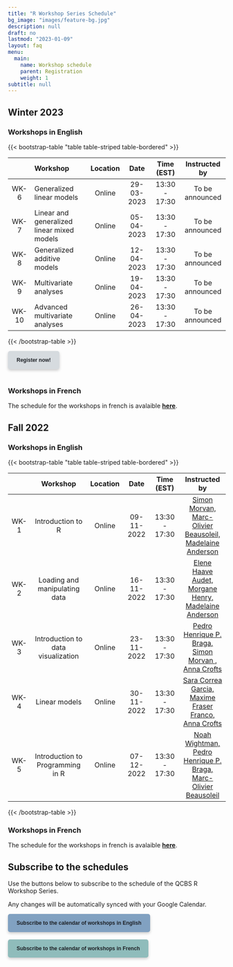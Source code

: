 ```yaml
---
title: "R Workshop Series Schedule"
bg_image: "images/feature-bg.jpg"
description: null
draft: no
lastmod: "2023-01-09"
layout: faq
menu:
  main:
    name: Workshop schedule
    parent: Registration
    weight: 1
subtitle: null
---
```


## Winter 2023

### Workshops in English

{{< bootstrap-table "table table-striped table-bordered" >}}

|       | Workshop                                   | Location |    Date    |  Time (EST)   |   Instructed by |
| :---: | :----------------------------------------- | :------: | :--------: | :-----------: | :------------------------: |
| WK-6  | Generalized linear models                  | Online   | 29-03-2023 | 13:30 - 17:30 | To be announced |
| WK-7  | Linear and generalized linear mixed models | Online   | 05-04-2023 | 13:30 - 17:30 | To be announced |
| WK-8  | Generalized additive models                | Online   | 12-04-2023 | 13:30 - 17:30 | To be announced |
| WK-9  | Multivariate analyses                      | Online   | 19-04-2023 | 13:30 - 17:30 | To be announced |
| WK-10 | Advanced multivariate analyses             | Online   | 26-04-2023 | 13:30 - 17:30 | To be announced |

{{< /bootstrap-table >}}

<div class="default">
     <a href="/registration" class="cta btn-yellow" style="background-color: #D6DBDF; font-size: 12px; font-family: Helvetica, Arial, sans-serif; font-weight:bold; text-decoration: none; padding: 14px 20px; color: #1D2025; border-radius: 5px; display:inline-block; mso-padding-alt:0; box-shadow:0 3px 6px rgba(0,0,0,.2);"><!--[if mso]><i style="letter-spacing: 25px;mso-font-width:-100%;mso-text-raise:30pt"> </i><![endif]--><span style="mso-text-raise:15pt;">Register now!</span><!--[if mso]><i style="letter-spacing: 25px;mso-font-width:-100%"> </i><![endif]--></a>
</div>
<br>

### Workshops in French

The schedule for the workshops in french is avalaible [__here__](/fr/schedule/#hiver-2023).


## Fall 2022

### Workshops in English

{{< bootstrap-table "table table-striped table-bordered" >}}

|      | Workshop                           | Location | Date       | Time (EST)    | Instructed by |
|:---: |:----------------------------------:|:--------:|:----------:|:-------------:|:-------------:|
| WK-1 | Introduction to R                  | Online   | 09-11-2022 | 13:30 - 17:30 | [Simon Morvan, <br> Marc-Olivier Beausoleil, <br> Madelaine Anderson](mailto:simon.morvan@umontreal.ca,marc-olivier.beausoleil@mail.mcgill.ca,madelaine.anderson@usherbrooke.ca) |
| WK-2 | Loading and manipulating data      | Online   | 16-11-2022 | 13:30 - 17:30 | [Elene Haave Audet, <br> Morgane Henry, <br> Madelaine Anderson](mailto:haaveaud@ualberta.ca,morgane.henry2@mail.mcgill.ca,madelaine.anderson@usherbrooke.ca) |
| WK-3 | Introduction to data visualization | Online   | 23-11-2022 | 13:30 - 17:30 | [Pedro Henrique P. Braga, <br> Simon Morvan , <br> Anna Crofts](mailto:ph.pereirabraga@gmail.com,simon.morvan@umontreal.ca,anna.leigh.crofts@usherbrooke.ca) |
| WK-4 | Linear models                      | Online   | 30-11-2022 | 13:30 - 17:30 | [Sara Correa Garcia, <br> Maxime Fraser Franco, <br> Anna Crofts](mailto:sara.garcia@inrs.ca,fraser_franco.maxime@courrier.uqam.ca,anna.leigh.crofts@usherbrooke.ca) |
| WK-5 | Introduction to Programming in R   | Online   | 07-12-2022 | 13:30 - 17:30 | [Noah Wightman, <br> Pedro Henrique P. Braga, <br> Marc-Olivier Beausoleil](mailto:noah.wightman@mail.mcgill.ca,ph.pereirabraga@gmail.com,marc-olivier.beausoleil@mail.mcgill.ca) |

{{< /bootstrap-table >}}

### Workshops in French

The schedule for the workshops in french is avalaible [__here__](/fr/schedule/#automne-2022).


## Subscribe to the schedules

Use the buttons below to subscribe to the schedule of the QCBS R Workshop Series.

Any changes will be automatically synced with your Google Calendar.

<div class="default">
     <a href="https://calendar.google.com/calendar/u/4?cid=NXFkbDJzOHQyamV0MWt0b29oaWkzdHBhdG9AZ3JvdXAuY2FsZW5kYXIuZ29vZ2xlLmNvbQ" class="cta btn-yellow" style="background-color: #81A1C1; font-size: 12px; font-family: Helvetica, Arial, sans-serif; font-weight:bold; text-decoration: none; padding: 14px 20px; color: #1D2025; border-radius: 5px; display:inline-block; mso-padding-alt:0; box-shadow:0 3px 6px rgba(0,0,0,.2);"><!--[if mso]><i style="letter-spacing: 25px;mso-font-width:-100%;mso-text-raise:30pt"> </i><![endif]--><span style="mso-text-raise:15pt;">Subscribe to the calendar of workshops in English</span><!--[if mso]><i style="letter-spacing: 25px;mso-font-width:-100%"> </i><![endif]--></a>
</div>
<br>
<div class="default">
     <a href="https://calendar.google.com/calendar/u/4?cid=Y2djaHBpMGRnMzFoNjc5bXQ0dGtycDM2MzhAZ3JvdXAuY2FsZW5kYXIuZ29vZ2xlLmNvbQ" class="cta btn-yellow" style="background-color: #8FBCBB; font-size: 12px; font-family: Helvetica, Arial, sans-serif; font-weight:bold; text-decoration: none; padding: 14px 20px; color: #1D2025; border-radius: 5px; display:inline-block; mso-padding-alt:0; box-shadow:0 3px 6px rgba(0,0,0,.2);"><!--[if mso]><i style="letter-spacing: 25px;mso-font-width:-100%;mso-text-raise:30pt"> </i><![endif]--><span style="mso-text-raise:15pt;">Subscribe to the calendar of workshops in French</span><!--[if mso]><i style="letter-spacing: 25px;mso-font-width:-100%"> </i><![endif]--></a>
</div>